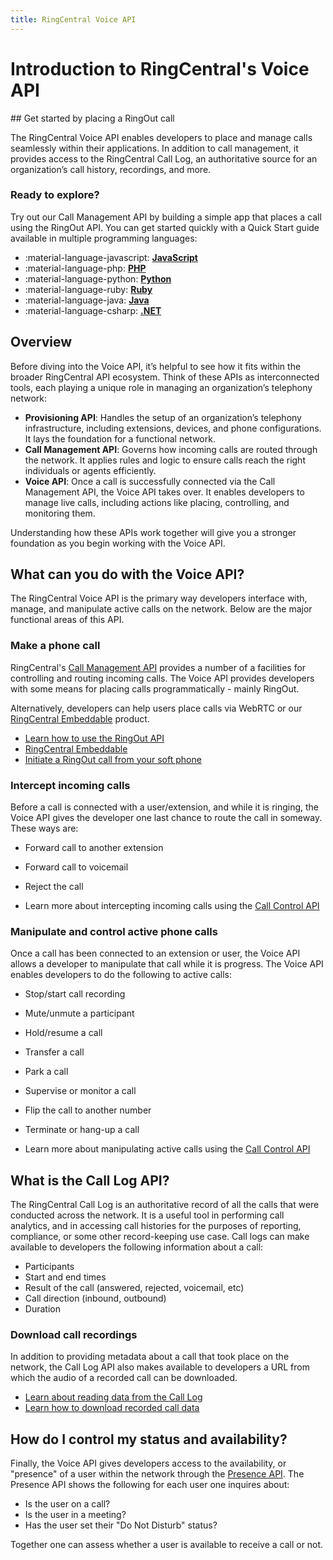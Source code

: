 ```yaml
---
title: RingCentral Voice API
---
```

# Introduction to RingCentral's Voice API

<div class="qs-hero" markdown>
## Get started by placing a RingOut call

The RingCentral Voice API enables developers to place and manage calls seamlessly within their applications. In addition to call management, it provides access to the RingCentral Call Log, an authoritative source for an organization’s call history, recordings, and more.

### Ready to explore?
Try out our Call Management API by building a simple app that places a call using the RingOut API. You can get started quickly with a Quick Start guide available in multiple programming languages:

<div class="grid cards" markdown>

- :material-language-javascript: [__JavaScript__](quick-start.md#javascript)
- :material-language-php: [__PHP__](quick-start.md#php)
- :material-language-python: [__Python__](quick-start.md#python) 
- :material-language-ruby: [__Ruby__](quick-start.md#ruby)
- :material-language-java: [__Java__](quick-start.md#java) 
- :material-language-csharp: [__.NET__](quick-start.md#c)

</div>
</div>

## Overview

Before diving into the Voice API, it’s helpful to see how it fits within the broader RingCentral API ecosystem. Think of these APIs as interconnected tools, each playing a unique role in managing an organization’s telephony network:

* **Provisioning API**: Handles the setup of an organization’s telephony infrastructure, including extensions, devices, and phone configurations. It lays the foundation for a functional network.
* **Call Management API**: Governs how incoming calls are routed through the network. It applies rules and logic to ensure calls reach the right individuals or agents efficiently.
* **Voice API**: Once a call is successfully connected via the Call Management API, the Voice API takes over. It enables developers to manage live calls, including actions like placing, controlling, and monitoring them.

Understanding how these APIs work together will give you a stronger foundation as you begin working with the Voice API.

## What can you do with the Voice API?

The RingCentral Voice API is the primary way developers interface with, manage, and manipulate active calls on the network. Below are the major functional areas of this API. 

### Make a phone call

RingCentral's [Call Management API](call-routing/index.md) provides a number of a facilities for controlling and routing incoming calls. The Voice API provides developers with some means for placing calls programmatically - mainly RingOut.

Alternatively, developers can help users place calls via WebRTC or our [RingCentral Embeddable](https://developers.ringcentral.com/embeddable-voice.html) product. 

* [Learn how to use the RingOut API](ringout.md)
* [RingCentral Embeddable](https://developers.ringcentral.com/embeddable-voice.html)
* [Initiate a RingOut call from your soft phone](https://support.ringcentral.com/article-v2/3963.html?brand=RC_US&product=RingCentral_MVP&language=en_US)

### Intercept incoming calls

Before a call is connected with a user/extension, and while it is ringing, the Voice API gives the developer one last chance to route the call in someway. These ways are:

* Forward call to another extension
* Forward call to voicemail
* Reject the call

* Learn more about intercepting incoming calls using the [Call Control API](call-control.md)

### Manipulate and control active phone calls

Once a call has been connected to an extension or user, the Voice API allows a developer to manipulate that call while it is progress. The Voice API enables developers to do the following to active calls:

* Stop/start call recording
* Mute/unmute a participant
* Hold/resume a call
* Transfer a call
* Park a call
* Supervise or monitor a call
* Flip the call to another number
* Terminate or hang-up a call

* Learn more about manipulating active calls using the [Call Control API](call-control.md)

## What is the Call Log API?

The RingCentral Call Log is an authoritative record of all the calls that were conducted across the network. It is a useful tool in performing call analytics, and in accessing call histories for the purposes of reporting, compliance, or some other record-keeping use case. Call logs can make available to developers the following information about a call:

* Participants
* Start and end times
* Result of the call (answered, rejected, voicemail, etc)
* Call direction (inbound, outbound)
* Duration

### Download call recordings

In addition to providing metadata about a call that took place on the network, the Call Log API also makes available to developers a URL from which the audio of a recorded call can be downloaded.

* [Learn about reading data from the Call Log](call-log/quick-start.md/)
* [Learn how to download recorded call data](call-log/recordings.md)

## How do I control my status and availability?

Finally, the Voice API gives developers access to the availability, or "presence" of a user within the network through the [Presence API](../account/presence.md). The Presence API shows the following for each user one inquires about:

* Is the user on a call?
* Is the user in a meeting?
* Has the user set their "Do Not Disturb" status?

Together one can assess whether a user is available to receive a call or not. 
